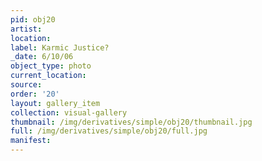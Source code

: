 ```yaml
---
pid: obj20
artist: 
location: 
label: Karmic Justice?
_date: 6/10/06
object_type: photo
current_location: 
source: 
order: '20'
layout: gallery_item
collection: visual-gallery
thumbnail: /img/derivatives/simple/obj20/thumbnail.jpg
full: /img/derivatives/simple/obj20/full.jpg
manifest: 
---
```

